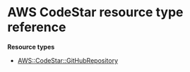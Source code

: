 # AWS CodeStar resource type reference<a name="AWS_CodeStar"></a>

**Resource types**
+ [AWS::CodeStar::GitHubRepository](aws-resource-codestar-githubrepository.md)